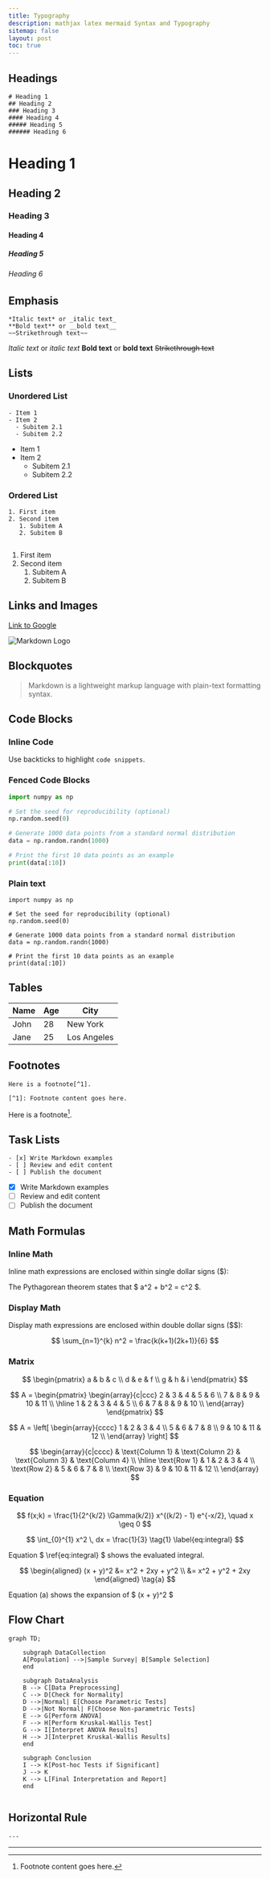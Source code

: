 ```yaml
---
title: Typography
description: mathjax latex mermaid Syntax and Typography
sitemap: false
layout: post
toc: true
---
```

 

## Headings

```
# Heading 1
## Heading 2
### Heading 3
#### Heading 4
##### Heading 5
###### Heading 6
```

# Heading 1
## Heading 2
### Heading 3
#### Heading 4
##### Heading 5
###### Heading 6


## Emphasis
```
*Italic text* or _italic text_
**Bold text** or __bold text__
~~Strikethrough text~~

```

*Italic text* or _italic text_
**Bold text** or __bold text__
~~Strikethrough text~~


## Lists

### Unordered List
```
- Item 1
- Item 2
  - Subitem 2.1
  - Subitem 2.2

```
- Item 1
- Item 2
  - Subitem 2.1
  - Subitem 2.2

### Ordered List
```
1. First item
2. Second item
   1. Subitem A
   2. Subitem B


```
1. First item
2. Second item
   1. Subitem A
   2. Subitem B



## Links and Images

[Link to Google](https://www.google.com)

![Markdown Logo](https://picsum.photos/300/200)



## Blockquotes

> Markdown is a lightweight markup language with plain-text formatting syntax.

## Code Blocks

### Inline Code

Use backticks to highlight `code snippets`.

### Fenced Code Blocks

```python
import numpy as np

# Set the seed for reproducibility (optional)
np.random.seed(0)

# Generate 1000 data points from a standard normal distribution
data = np.random.randn(1000)

# Print the first 10 data points as an example
print(data[:10])

```
### Plain text

```
import numpy as np

# Set the seed for reproducibility (optional)
np.random.seed(0)

# Generate 1000 data points from a standard normal distribution
data = np.random.randn(1000)

# Print the first 10 data points as an example
print(data[:10])

```

## Tables

| Name  | Age | City         |
|-------|-----|--------------|
| John  | 28  | New York     |
| Jane  | 25  | Los Angeles  |


 

## Footnotes
```
Here is a footnote[^1].

[^1]: Footnote content goes here.

```
Here is a footnote[^1].

[^1]: Footnote content goes here.

## Task Lists
```
- [x] Write Markdown examples
- [ ] Review and edit content
- [ ] Publish the document

```
- [x] Write Markdown examples
- [ ] Review and edit content
- [ ] Publish the document

## Math Formulas
 

### Inline Math

Inline math expressions are enclosed within single dollar signs (\$):

The Pythagorean theorem states that $ a^2 + b^2 = c^2 $.
### Display Math

Display math expressions are enclosed within double dollar signs (\$\$):

$$
\sum_{n=1}^{k} n^2 = \frac{k(k+1)(2k+1)}{6}
$$

 

### Matrix
 

$$
\begin{pmatrix}
a & b & c \\
d & e & f \\
g & h & i
\end{pmatrix}
$$

 

$$
A = \begin{pmatrix}
\begin{array}{c|ccc}
2 & 3 & 4 & 5 & 6 \\
7 & 8 & 9 & 10 & 11 \\
\hline
1 & 2 & 3 & 4 & 5 \\
6 & 7 & 8 & 9 & 10 \\
\end{array}
\end{pmatrix}
$$


$$
A = \left[
\begin{array}{cccc}
1 & 2 & 3 & 4 \\
5 & 6 & 7 & 8 \\
9 & 10 & 11 & 12 \\
\end{array}
\right]
$$

$$
\begin{array}{c|cccc}
    & \text{Column 1} & \text{Column 2} & \text{Column 3} & \text{Column 4} \\
\hline
\text{Row 1} & 1 & 2 & 3 & 4 \\
\text{Row 2} & 5 & 6 & 7 & 8 \\
\text{Row 3} & 9 & 10 & 11 & 12 \\
\end{array}
$$



### Equation 
 
$$
f(x;k) = \frac{1}{2^{k/2} \Gamma(k/2)} x^{(k/2) - 1} e^{-x/2}, \quad x \geq 0
$$


$$
\int_{0}^{1} x^2 \, dx = \frac{1}{3} \tag{1} \label{eq:integral}
$$ 

Equation $ \ref{eq:integral} $ shows the evaluated integral.



$$
\begin{aligned}
    (x + y)^2 &= x^2 + 2xy + y^2 \\
              &= x^2 + y^2 + 2xy
\end{aligned}
\tag{a}
$$

Equation (a) shows the expansion of $ (x + y)^2 $

## Flow Chart
```mermaid
graph TD;

    subgraph DataCollection
    A[Population] -->|Sample Survey| B[Sample Selection]
    end

    subgraph DataAnalysis
    B --> C[Data Preprocessing]
    C --> D[Check for Normality]
    D -->|Normal| E[Choose Parametric Tests]
    D -->|Not Normal| F[Choose Non-parametric Tests]
    E --> G[Perform ANOVA]
    F --> H[Perform Kruskal-Wallis Test]
    G --> I[Interpret ANOVA Results]
    H --> J[Interpret Kruskal-Wallis Results]
    end

    subgraph Conclusion
    I --> K[Post-hoc Tests if Significant]
    J --> K
    K --> L[Final Interpretation and Report]
    end


```
## Horizontal Rule

```
---
```
---